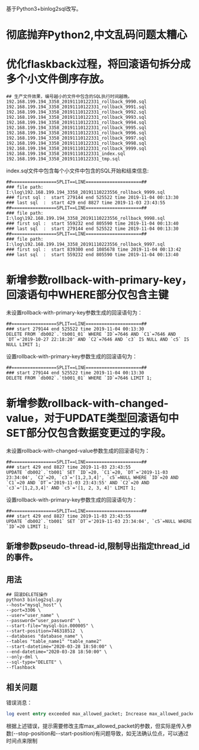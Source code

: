 基于Python3+binlog2sql改写。

# 彻底抛弃Python2,中文乱码问题太糟心

# 优化flaskback过程，将回滚语句拆分成多个小文件倒序存放。
```
## 生产文件效果，编号越小的文件中包含的SQL执行时间越晚。
192.168.199.194_3358_20191110122331_rollback_9990.sql
192.168.199.194_3358_20191110122331_rollback_9991.sql
192.168.199.194_3358_20191110122331_rollback_9992.sql
192.168.199.194_3358_20191110122331_rollback_9993.sql
192.168.199.194_3358_20191110122331_rollback_9994.sql
192.168.199.194_3358_20191110122331_rollback_9995.sql
192.168.199.194_3358_20191110122331_rollback_9996.sql
192.168.199.194_3358_20191110122331_rollback_9997.sql
192.168.199.194_3358_20191110122331_rollback_9998.sql
192.168.199.194_3358_20191110122331_rollback_9999.sql
192.168.199.194_3358_20191110122331_index.sql
192.168.199.194_3358_20191110122331_tmp.sql
```
index.sql文件中包含每个小文件中包含的SQL开始和结束信息:
```
##=================SPLIT==LINE=====================##
### file path: I:\log\192.168.199.194_3358_20191110223556_rollback_9999.sql
### first sql :  start 279144 end 525522 time 2019-11-04 00:13:30
### last sql  :  start 429 end 8827 time 2019-11-03 23:43:55
##=================SPLIT==LINE=====================##
### file path: I:\log\192.168.199.194_3358_20191110223556_rollback_9998.sql
### first sql :  start 559232 end 805590 time 2019-11-04 00:13:40
### last sql  :  start 279144 end 525522 time 2019-11-04 00:13:30
##=================SPLIT==LINE=====================##
### file path: I:\log\192.168.199.194_3358_20191110223556_rollback_9997.sql
### first sql :  start 839300 end 1085678 time 2019-11-04 00:13:42
### last sql  :  start 559232 end 805590 time 2019-11-04 00:13:40
```
# 新增参数rollback-with-primary-key，回滚语句中WHERE部分仅包含主键
未设置rollback-with-primary-key参数生成的回滚语句为：
```
##=================SPLIT==LINE=====================##
### start 279144 end 525522 time 2019-11-04 00:13:30
DELETE FROM `db002`.`tb001_01` WHERE `ID`=7646 AND `C1`=7646 AND `DT`='2019-10-27 22:18:20' AND `C2`=7646 AND `c3` IS NULL AND `c5` IS NULL LIMIT 1;
```
设置rollback-with-primary-key参数生成的回滚语句为：
```
##=================SPLIT==LINE=====================##
### start 279144 end 525522 time 2019-11-04 00:13:30
DELETE FROM `db002`.`tb001_01` WHERE `ID`=7646 LIMIT 1;
```


# 新增参数rollback-with-changed-value，对于UPDATE类型回滚语句中SET部分仅包含数据变更过的字段。

未设置rollback-with-changed-value参数生成的回滚语句为：
```
##=================SPLIT==LINE=====================##
### start 429 end 8827 time 2019-11-03 23:43:55
UPDATE `db002`.`tb001` SET `ID`=20, `C1`=20, `DT`='2019-11-03 23:34:04', `C2`=20, `c3`='[1,2,3,4]', `c5`=NULL WHERE `ID`=20 AND `C1`=20 AND `DT`='2019-11-03 23:43:55' AND `C2`=20 AND `c3`='[1,2,3,4]' AND `c5`='[1, 2, 3, 4]' LIMIT 1;
```
设置rollback-with-primary-key参数生成的回滚语句为：
```
##=================SPLIT==LINE=====================##
### start 429 end 8827 time 2019-11-03 23:43:55
UPDATE `db002`.`tb001` SET `DT`='2019-11-03 23:34:04', `c5`=NULL WHERE `ID`=20 LIMIT 1;
```
## 新增参数pseudo-thread-id,限制导出指定thread_id的事件。

## 用法
```
## 回滚DELETE操作
python3 binlog2sql.py 
--host="mysql_host" \
--port=3306 \
--user="user_name" \
--password="user_password" \
--start-file="mysql-bin.000005" \
--start-position=746318512  \
--databases "database_name" \
--tables "table_name1" "table_name2"
--start-datetime="2020-03-28 18:50:00" \
--end-datetime="2020-03-28 18:50:00" \
--only-dml \
--sql-type="DELETE" \
--flashback 
```

## 相关问题
错误消息：
```SQL
log event entry exceeded max_allowed_packet; Increase max_allowed_packet on master; 
```
根据上述错误，提示需要修改主库max_allowed_packet的参数，但实际是传入参数(--stop-position和--start-position)有问题导致，如无法确认位点，可以通过时间点来限制
